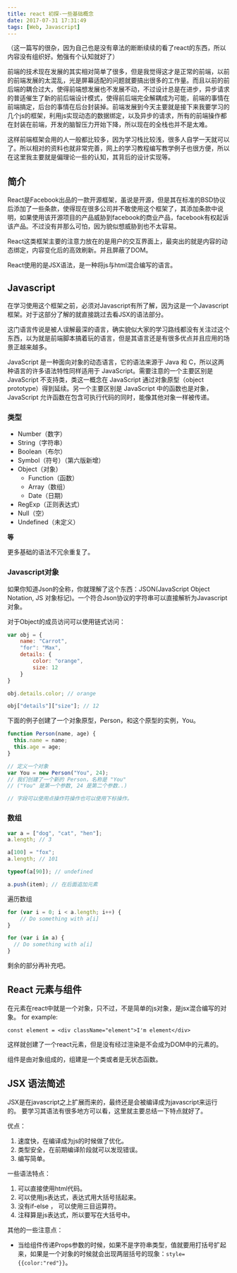 ```yaml
---
title: react 初探-一些基础概念
date: 2017-07-31 17:31:49
tags: [Web, Javascript]
---
```


（这一篇写的很杂，因为自己也是没有章法的断断续续的看了react的东西，所以内容没有组织好。勉强有个认知就好了）

前端的技术现在发展的其实相对简单了很多，但是我觉得这才是正常的前端，以前的前端发展的太混乱，光是屏幕适配的问题就要搞出很多的工作量。而且以前的前后端的耦合过大，使得前端想发展也不发展不动，不过设计总是在进步，异步请求的普适催生了新的前后端设计模式，使得前后端完全解耦成为可能，前端的事情在前端搞定，后台的事情在后台封装掉。前端发展到今天主要就是接下来我要学习的几个js的框架，利用js实现动态的数据绑定，以及异步的请求，所有的前端操作都在封装在前端，开发的脑智压力开始下降，所以现在的全栈也并不是太难。

这样前端框架会用的人一般都比较多，因为学习栈比较浅，很多人自学一天就可以了。所以相对的资料也就非常完善，网上的学习教程编写教学例子也很方便，所以在这里我主要就是偏理论一些的认知，其背后的设计实现等。

## 简介

React是Facebook出品的一款开源框架，虽说是开源，但是其在标准的BSD协议后添加了一些条款，使得现在很多公司并不敢使用这个框架了，其添加条款中说明，如果使用该开源项目的产品威胁到facebook的商业产品，facebook有权起诉该产品。不过没有并那么可怕，因为貌似想威胁到也不太容易。

React这类框架主要的注意力放在的是用户的交互界面上，最突出的就是内容的动态绑定，内容变化后的高效刷新。并且屏蔽了DOM。

React使用的是JSX语法，是一种将js与html混合编写的语言。

## Javascript

在学习使用这个框架之前，必须对Javascript有所了解，因为这是一个Javascript框架。对于这部分了解的就直接跳过去看JSX的语法部分。

这门语言传说是被人误解最深的语言，确实貌似大家的学习路线都没有关注过这个东西，以为就是前端脚本搞着玩的语言，但是其语言还是有很多优点并且应用的场景正越来越多。

JavaScript 是一种面向对象的动态语言，它的语法来源于 Java 和 C，所以这两种语言的许多语法特性同样适用于 JavaScript。需要注意的一个主要区别是 JavaScript 不支持类，类这一概念在 JavaScript 通过对象原型（object prototype）得到延续。另一个主要区别是 JavaScript 中的函数也是对象，JavaScript 允许函数在包含可执行代码的同时，能像其他对象一样被传递。

### 类型

- Number（数字）
- String（字符串）
- Boolean（布尔）
- Symbol（符号）（第六版新增）
- Object（对象）
    - Function（函数）
    - Array（数组）
    - Date（日期）
- RegExp（正则表达式）
- Null（空）
- Undefined（未定义）

**等**

更多基础的语法不冗余重复了。

### Javascript对象

如果你知道Json的全称，你就理解了这个东西：JSON(JavaScript Object Notation, JS 对象标记)。一个符合Json协议的字符串可以直接解析为Javascript对象。

对于Object的成员访问可以使用链式访问：

```javascript
var obj = {
    name: "Carrot",
    "for": "Max",
    details: {
        color: "orange",
        size: 12
    }
}

obj.details.color; // orange

obj["details"]["size"]; // 12
```
下面的例子创建了一个对象原型，Person，和这个原型的实例，You。
```javascript
function Person(name, age) {
  this.name = name;
  this.age = age;
}

// 定义一个对象
var You = new Person("You", 24); 
// 我们创建了一个新的 Person，名称是 "You" 
// ("You" 是第一个参数, 24 是第二个参数..)

// 字段可以使用点操作符操作也可以使用下标操作。
```

### 数组
```javascript
var a = ["dog", "cat", "hen"];
a.length; // 3

a[100] = "fox";
a.length; // 101

typeof(a[90]); // undefined

a.push(item); // 在后面追加元素
```
遍历数组
```javascript
for (var i = 0; i < a.length; i++) {
    // Do something with a[i]
}

for (var i in a) {
  // Do something with a[i]
}
```

剩余的部分再补充吧。

## React 元素与组件

在元素在react中就是一个对象，只不过，不是简单的js对象，是jsx混合编写的对象。
for example:
```
const element = <div className="element">I'm element</div>
```
这样就创建了一个react元素，但是没有经过渲染是不会成为DOM中的元素的。

组件是由对象组成的，组建是一个类或者是无状态函数。

## JSX 语法简述

JSX是在javascript之上扩展而来的，最终还是会被编译成为javascript来运行的。
要学习其语法有很多地方可以看，这里就主要总结一下特点就好了。

优点：
1. 速度快，在编译成为js的时候做了优化。
2. 类型安全，在前期编译阶段就可以发现错误。
3. 编写简单。

一些语法特点：

1. 可以直接使用html代码。
2. 可以使用js表达式，表达式用大括号括起来。
3. 没有if-else ， 可以使用三目运算符。
4. 注释算是js表达式，所以要写在大括号中。

其他的一些注意点：

- 当给组件传递Props参数的时候，如果不是字符串类型，值就要用打括号扩起来，如果是一个对象的时候就会出现两层括号的现象：`style={{color:"red"}}`。


